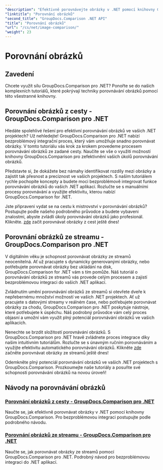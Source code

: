 ```yaml
---
"description": "Efektivně porovnávejte obrázky v .NET pomocí knihovny GroupDocs.Comparison. Podrobné návody pro bezproblémovou integraci z cesty nebo streamu."
"linktitle": "Porovnání obrázků"
"second_title": "GroupDocs.Comparison .NET API"
"title": "Porovnání obrázků"
"url": "/cs/net/image-comparison/"
"weight": 23
---
```


# Porovnání obrázků


## Zavedení

Chcete využít sílu GroupDocs.Comparison pro .NET? Ponořte se do našich komplexních tutoriálů, které pokrývají techniky porovnávání obrázků pomocí této všestranné knihovny.

## Porovnání obrázků z cesty - GroupDocs.Comparison pro .NET

Hledáte spolehlivé řešení pro efektivní porovnávání obrázků ve vašich .NET projektech? Už nehledejte! GroupDocs.Comparison pro .NET nabízí bezproblémový integrační proces, který vám umožňuje snadno porovnávat obrázky. V tomto tutoriálu vás krok za krokem provedeme procesem porovnávání obrázků ze zadané cesty. Naučíte se vše o využití možností knihovny GroupDocs.Comparison pro zefektivnění vašich úkolů porovnávání obrázků.

Představte si, že dokážete bez námahy identifikovat rozdíly mezi obrázky a zajistit tak přesnost a preciznost ve vašich projektech. S naším tutoriálem rychle pochopíte koncepty a budete moci bezproblémově integrovat funkce porovnávání obrázků do vašich .NET aplikací. Rozlučte se s manuálními procesy porovnávání a využijte efektivitu, kterou nabízí GroupDocs.Comparison for .NET.

Jste připraveni vydat se na cestu k mistrovství v porovnávání obrázků? Postupujte podle našeho podrobného průvodce a budete vybaveni znalostmi, abyste zvládli úkoly porovnávání obrázků jako profesionál. Klikněte. [zde](./compare-images-from-path/) začít porovnávat obrázky z cest ještě dnes!

## Porovnání obrázků ze streamu - GroupDocs.Comparison pro .NET

V digitálním věku je schopnost porovnávat obrázky ze streamů neocenitelná. Ať už pracujete s dynamicky generovanými obrázky, nebo potřebujete porovnávat obrázky bez ukládání na disk, GroupDocs.Comparison for .NET vám s tím pomůže. Náš tutoriál o porovnávání obrázků ze streamů vás provede celým procesem a zajistí bezproblémovou integraci do vašich .NET aplikací.

Zvládnutím umění porovnávání obrázků ze streamů si otevřete dveře k nepřebernému množství možností ve vašich .NET projektech. Ať už pracujete s datovými streamy v reálném čase, nebo potřebujete porovnávat obrázky za chodu, GroupDocs.Comparison pro .NET poskytuje nástroje, které potřebujete k úspěchu. Náš podrobný průvodce vám celý proces objasní a umožní vám využít plný potenciál porovnávání obrázků ve vašich aplikacích.

Nenechte se brzdit složitostí porovnávání obrázků. S GroupDocs.Comparison pro .NET hravě zvládnete proces integrace díky našim intuitivním tutoriálům. Rozlučte se s únavným ručním porovnáváním a využijte efektivitu automatického porovnávání obrázků. Klikněte [zde](./compare-images-from-stream/) začněte porovnávat obrázky ze streamů ještě dnes!

Odemkněte plný potenciál porovnávání obrázků ve vašich .NET projektech s GroupDocs.Comparison. Prozkoumejte naše tutoriály a posuňte své schopnosti porovnávání obrázků na novou úroveň!
## Návody na porovnávání obrázků
### [Porovnání obrázků z cesty - GroupDocs.Comparison pro .NET](./compare-images-from-path/)
Naučte se, jak efektivně porovnávat obrázky v .NET pomocí knihovny GroupDocs.Comparison. Pro bezproblémovou integraci postupujte podle podrobného návodu.
### [Porovnání obrázků ze streamu - GroupDocs.Comparison pro .NET](./compare-images-from-stream/)
Naučte se, jak porovnávat obrázky ze streamů pomocí GroupDocs.Comparison pro .NET. Podrobný návod pro bezproblémovou integraci do .NET aplikací.